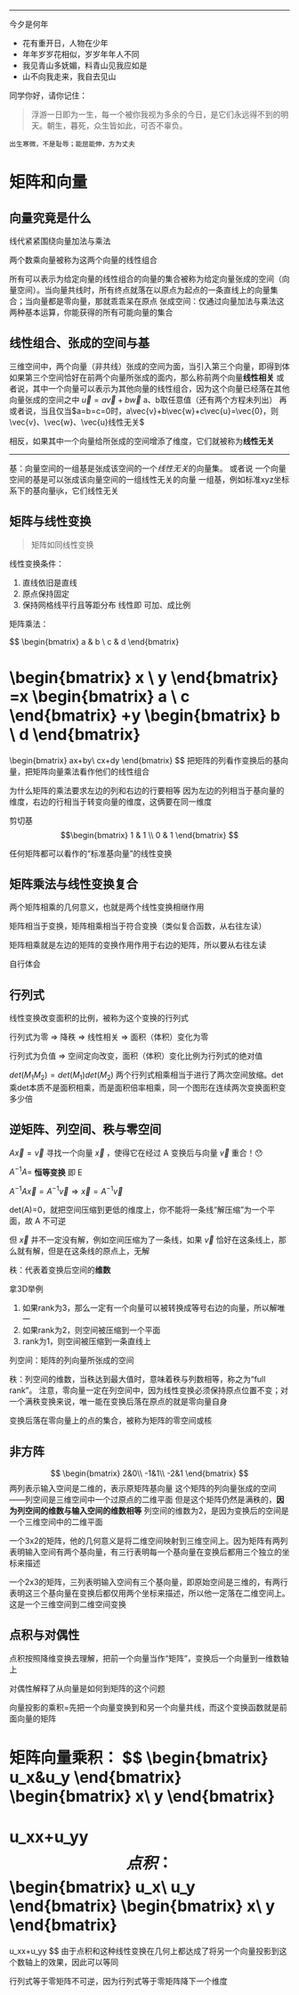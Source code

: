 
***
今夕是何年

* 花有重开日，人物在少年
* 年年岁岁花相似，岁岁年年人不同
* 我见青山多妩媚，料青山见我应如是
* 山不向我走来，我自去见山


同学你好，请你记住：
> 浮游一日即为一生，每一个被你我视为多余的今日，是它们永远得不到的明天。朝生，暮死，众生皆如此，可否不辜负。


`出生寒微，不是耻辱；能屈能伸，方为丈夫`

# 矩阵和向量

## 向量究竟是什么

线代紧紧围绕向量加法与乘法

两个数乘向量被称为这两个向量的线性组合

所有可以表示为给定向量的线性组合的向量的集合被称为给定向量张成的空间（向量空间）。当向量共线时，所有终点就落在以原点为起点的一条直线上的向量集合；当向量都是零向量，那就乖乖呆在原点
张成空间：仅通过向量加法与乘法这两种基本运算，你能获得的所有可能向量的集合

## 线性组合、张成的空间与基

三维空间中，两个向量（非共线）张成的空间为面，当引入第三个向量，即得到体
如果第三个空间恰好在前两个向量所张成的面内，那么称前两个向量**线性相关**
或者说，其中一个向量可以表示为其他向量的线性组合，因为这个向量已经落在其他向量张成的空间之中  $\vec{u}=a\vec{v}+b\vec{w}$   a、b取任意值（还有两个方程未列出）
再或者说，当且仅当$a=b=c=0时，a\vec{v}+b\vec{w}+c\vec{u}=\vec{0}，则\vec{v}、\vec{w}、\vec{u}线性无关$

相反，如果其中一个向量给所张成的空间增添了维度，它们就被称为**线性无关**

___
基：向量空间的一组基是张成该空间的一个*线性无关*的向量集。
或者说 一个向量空间的基是可以张成该向量空间的一组线性无关的向量
一组基，例如标准xyz坐标系下的基向量ijk，它们线性无关

## 矩阵与线性变换

>矩阵如同线性变换


线性变换条件：
1. 直线依旧是直线
2. 原点保持固定
3. 保持网格线平行且等距分布
线性即 可加、成比例

矩阵乘法：

$$
\begin{bmatrix}
 a & b \\
 c & d
\end{bmatrix}

\begin{bmatrix}
 x \\
 y
\end{bmatrix}
=x
\begin{bmatrix}
 a \\
 c
\end{bmatrix}
+y
\begin{bmatrix}
 b \\
 d
\end{bmatrix}
=
\begin{bmatrix}
 ax+by\\
 cx+dy
\end{bmatrix}
$$
把矩阵的列看作变换后的基向量，把矩阵向量乘法看作他们的线性组合

为什么矩阵的乘法要求左边的列和右边的行要相等
因为左边的列相当于基向量的维度，右边的行相当于转变向量的维度，这俩要在同一维度

剪切基
$$\begin{bmatrix}
 1 & 1 \\
 0 & 1
\end{bmatrix}
$$

任何矩阵都可以看作的“标准基向量”的线性变换

## 矩阵乘法与线性变换复合

两个矩阵相乘的几何意义，也就是两个线性变换相继作用

矩阵相当于变换，矩阵相乘相当于符合变换（类似复合函数，从右往左读）

矩阵相乘就是左边的矩阵的变换作用作用于右边的矩阵，所以要从右往左读

自行体会

## 行列式

线性变换改变面积的比例，被称为这个变换的行列式

行列式为零 $\Rightarrow$ 降秩 $\Rightarrow$ 线性相关 $\Rightarrow$ 面积（体积）变化为零

行列式为负值 $\Rightarrow$ 空间定向改变，面积（体积）变化比例为行列式的绝对值

$det(M_1M_2)=det(M_1)det(M_2)$ 
两个行列式相乘相当于进行了两次空间放缩。det乘det本质不是面积相乘，而是面积倍率相乘，同一个图形在连续两次变换面积变多少倍

## 逆矩阵、列空间、秩与零空间

$A\vec{x}=\vec{v}$ 
寻找一个向量 $\vec{x}$ ，使得它在经过 A 变换后与向量 $\vec{v}$ 重合！😯

$A^{-1}A=$ **恒等变换** 即 E

$A^{-1}A\vec{x}=A^{-1}\vec{v}\Rightarrow\vec{x}=A^{-1}\vec{v}$  

det(A)=0，就把空间压缩到更低的维度上，你不能将一条线“解压缩”为一个平面，故 A 不可逆

但 $\vec{x}$ 并不一定没有解，例如空间压缩为了一条线，如果 $\vec{v}$ 恰好在这条线上，那么就有解，但是在这条线的原点上，无解

秩：代表着变换后空间的**维数**

拿3D举例
1. 如果rank为3，那么一定有一个向量可以被转换成等号右边的向量，所以解唯一
2. 如果rank为2，则空间被压缩到一个平面
3. rank为1，则空间被压缩到一条直线上

列空间：矩阵的列向量所张成的空间

秩：列空间的维数，当秩达到最大值时，意味着秩与列数相等，称之为“full rank”。
注意，零向量一定在列空间中，因为线性变换必须保持原点位置不变；对一个满秩变换来说，唯一能在变换后落在原点的就是零向量自身

变换后落在零向量上的点的集合，被称为矩阵的零空间或核

## 非方阵

$$
\begin{bmatrix}
2&0\\
-1&1\\
-2&1
\end{bmatrix}
$$
两列表示输入空间是二维的，表示原矩阵基向量
这个矩阵的列向量张成的空间——列空间是三维空间中一个过原点的二维平面
但是这个矩阵仍然是满秩的，**因为列空间的维数与输入空间的维数相等**
列空间的维数为2，是因为变换后的空间是一个三维空间中的二维平面

一个3x2的矩阵，他的几何意义是将二维空间映射到三维空间上。因为矩阵有两列表明输入空间有两个基向量，有三行表明每一个基向量在变换后都用三个独立的坐标来描述

一个2x3的矩阵，三列表明输入空间有三个基向量，即原始空间是三维的，有两行表明这三个基向量在变换后都仅用两个坐标来描述，所以他一定落在二维空间上。这是一个三维空间到二维空间变换

## 点积与对偶性

点积按照降维变换去理解，把前一个向量当作“矩阵”，变换后一个向量到一维数轴上

对偶性解释了从向量是如何到矩阵的这个问题

向量投影的乘积=先把一个向量变换到和另一个向量共线，而这个变换函数就是前面向量的矩阵

矩阵向量乘积：
$$
\begin{bmatrix}
u_x&u_y
\end{bmatrix}
\begin{bmatrix}
x\\
y
\end{bmatrix}
=
u_xx+u_yy
$$
点积：
$$
\begin{bmatrix}
u_x\\
u_y
\end{bmatrix}
\begin{bmatrix}
x\\
y
\end{bmatrix}
=
u_xx+u_yy
$$
由于点积和这种线性变换在几何上都达成了将另一个向量投影到这个数轴上的效果，因此可以等同



行列式等于零矩阵不可逆，因为行列式等于零矩阵降下一个维度